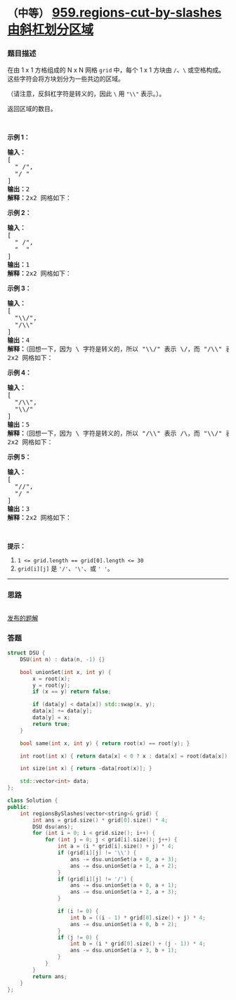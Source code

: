# `（中等）` [959.regions-cut-by-slashes 由斜杠划分区域](https://leetcode-cn.com/problems/regions-cut-by-slashes/)

### 题目描述
<p>在由 1 x 1 方格组成的 N x N 网格&nbsp;<code>grid</code> 中，每个 1 x 1&nbsp;方块由 <code>/</code>、<code>\</code> 或空格构成。这些字符会将方块划分为一些共边的区域。</p>

<p>（请注意，反斜杠字符是转义的，因此 <code>\</code> 用 <code>"\\"</code>&nbsp;表示。）。</p>

<p>返回区域的数目。</p>

<p>&nbsp;</p>

<ol>
</ol>

<p><strong>示例 1：</strong></p>

<pre><strong>输入：
</strong>[
&nbsp; " /",
&nbsp; "/ "
]
<strong>输出：</strong>2
<strong>解释：</strong>2x2 网格如下：
<img src="https://assets.leetcode-cn.com/aliyun-lc-upload/uploads/2018/12/15/1.png" alt=""></pre>

<p><strong>示例 2：</strong></p>

<pre><strong>输入：
</strong>[
&nbsp; " /",
&nbsp; "  "
]
<strong>输出：</strong>1
<strong>解释：</strong>2x2 网格如下：
<img src="https://assets.leetcode-cn.com/aliyun-lc-upload/uploads/2018/12/15/2.png" alt=""></pre>

<p><strong>示例 3：</strong></p>

<pre><strong>输入：
</strong>[
&nbsp; "\\/",
&nbsp; "/\\"
]
<strong>输出：</strong>4
<strong>解释：</strong>（回想一下，因为 \ 字符是转义的，所以 "\\/" 表示 \/，而 "/\\" 表示 /\。）
2x2 网格如下：
<img src="https://assets.leetcode-cn.com/aliyun-lc-upload/uploads/2018/12/15/3.png" alt=""></pre>

<p><strong>示例 4：</strong></p>

<pre><strong>输入：
</strong>[
&nbsp; "/\\",
&nbsp; "\\/"
]
<strong>输出：</strong>5
<strong>解释：</strong>（回想一下，因为 \ 字符是转义的，所以 "/\\" 表示 /\，而 "\\/" 表示 \/。）
2x2 网格如下：
<img src="https://assets.leetcode-cn.com/aliyun-lc-upload/uploads/2018/12/15/4.png" alt=""></pre>

<p><strong>示例 5：</strong></p>

<pre><strong>输入：
</strong>[
&nbsp; "//",
&nbsp; "/ "
]
<strong>输出：</strong>3
<strong>解释：</strong>2x2 网格如下：
<img src="https://assets.leetcode-cn.com/aliyun-lc-upload/uploads/2018/12/15/5.png" alt="">
</pre>

<p>&nbsp;</p>

<p><strong>提示：</strong></p>

<ol>
	<li><code>1 &lt;= grid.length == grid[0].length &lt;= 30</code></li>
	<li><code>grid[i][j]</code> 是&nbsp;<code>'/'</code>、<code>'\'</code>、或&nbsp;<code>' '</code>。</li>
</ol>


---
### 思路
```
```

[发布的题解](https://leetcode-cn.com/problems/regions-cut-by-slashes/solution/regions-cut-by-slashes-by-ikaruga-rjs9/)

### 答题
``` C++
struct DSU {
    DSU(int n) : data(n, -1) {}

    bool unionSet(int x, int y) {
        x = root(x);
        y = root(y);
        if (x == y) return false;

        if (data[y] < data[x]) std::swap(x, y);
        data[x] += data[y];
        data[y] = x;
        return true;
    }

    bool same(int x, int y) { return root(x) == root(y); }

    int root(int x) { return data[x] < 0 ? x : data[x] = root(data[x]); }

    int size(int x) { return -data[root(x)]; }

    std::vector<int> data;
};

class Solution {
public:
    int regionsBySlashes(vector<string>& grid) {
        int ans = grid.size() * grid[0].size() * 4;
        DSU dsu(ans);
        for (int i = 0; i < grid.size(); i++) {
            for (int j = 0; j < grid[i].size(); j++) {
                int a = (i * grid[i].size() + j) * 4;
                if (grid[i][j] != '\\') {
                    ans -= dsu.unionSet(a + 0, a + 3);
                    ans -= dsu.unionSet(a + 1, a + 2);
                }
                if (grid[i][j] != '/') {
                    ans -= dsu.unionSet(a + 0, a + 1);
                    ans -= dsu.unionSet(a + 2, a + 3);
                }

                if (i != 0) {
                    int b = ((i - 1) * grid[0].size() + j) * 4;
                    ans -= dsu.unionSet(a + 0, b + 2);
                }
                if (j != 0) {
                    int b = (i * grid[0].size() + (j - 1)) * 4;
                    ans -= dsu.unionSet(a + 3, b + 1);
                }
            }
        }
        return ans;
    }
};
```




